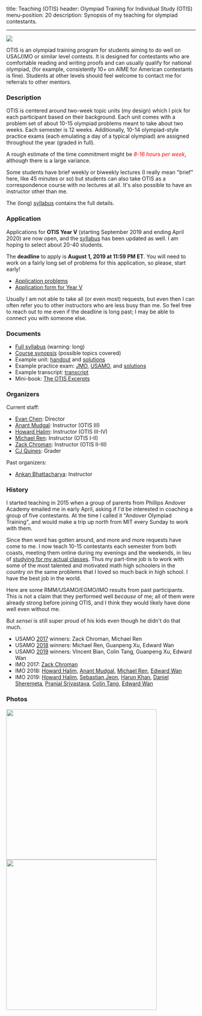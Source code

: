title: Teaching (OTIS)
header: Olympiad Training for Individual Study (OTIS)
menu-position: 20
description: Synopsis of my teaching for olympiad contestants.

---

<img src="static/calvin-education.gif" />

OTIS is an olympiad training program for students
aiming to do well on USA(J)MO or similar level contests.
It is designed for contestants who are
comfortable reading and writing proofs
and can usually qualify for national olympiad,
(for example, consistently 10+ on AIME for American contestants is fine).
Students at other levels should feel welcome to contact
me for referrals to other mentors.

### Description

OTIS is centered around two-week topic units (my design)
which I pick for each participant based on their background.
Each unit comes with a problem set
of about 10-15 olympiad problems meant to take about two weeks.
Each semester is 12 weeks.
Additionally, 10-14 olympiad-style practice exams
(each emulating a day of a typical olympiad)
are assigned throughout the year (graded in full).

A rough estimate of the time commitment might be
<span style="color:red;">*8-16 hours per week*</span>,
although there is a large variance.

Some students have brief weekly or biweekly lectures
(I really mean "brief" here, like 45 minutes or so)
but students can also take OTIS as a correspondence course
with no lectures at all.
It's also possible to have an instructor other than me.

The (long) [syllabus](upload/otis-syllabus.pdf)
contains the full details.

### Application

Applications for **OTIS Year V**
(starting September 2019 and ending April 2020) are now open,
and the [syllabus](upload/otis-syllabus.pdf) has been updated as well.
I am hoping to select about 20-40 students.

The **deadline** to apply is **August 1, 2019 at 11:59 PM ET**.
You will need to work on a fairly long set of problems
for this application, so please, start early!

* [Application problems](upload/otis-V-app-problems.pdf)
* [Application form for Year V](https://goo.gl/forms/qJGz5M4Fjsuqzq4k2)

Usually I am not able to take all (or even most) requests, but even then
I can often refer you to other instructors who are less busy than me.
So feel free to reach out to me even if the deadline is long past;
I may be able to connect you with someone else.

### Documents

* [Full syllabus](upload/otis-syllabus.pdf) (warning: long)
* [Course synopsis][unitlist] (possible topics covered)
* Example unit: [handout][sample-DNY] and [solutions][sample-DNYsol]
* Example practice exam: [JMO][sample-jmo], [USAMO][sample-usamo], and [solutions][sample-sol]
* Example transcript: [transcript][sample-zack]
* Mini-book: [The OTIS Excerpts](excerpts.html)

[sample-DNY]: static/otis-samples/DNY-ntconstruct.pdf
[sample-DNYsol]: static/otis-samples/DNY-sol-ntconstruct.pdf
[sample-jmo]: static/otis-samples/Exam-Sample-08-JMO.pdf
[sample-usamo]: static/otis-samples/Exam-Sample-08-USAMO.pdf
[sample-sol]: static/otis-samples/Exam-Sample-08-Soln.pdf
[sample-zack]: static/otis-samples/zack-local.pdf
[unitlist]: static/otis-samples/synopsis.html

### Organizers

Current staff:

* [Evan Chen](http://web.evanchen.cc): Director
* [Anant Mudgal][anant]: Instructor (OTIS III)
* [Howard Halim][howard]: Instructor (OTIS III-IV)
* [Michael Ren][mren]: Instructor (OTIS I-II)
* [Zack Chroman][zack]: Instructor (OTIS II-III)
* [CJ Quines](http://cjquines.com/): Grader

Past organizers:

* [Ankan Bhattacharya][ankan]: Instructor

### History
I started teaching in 2015 when a group of parents
from Phillips Andover Academy emailed me in early April,
asking if I'd be interested in coaching a group of five contestants.
At the time I called it "Andover Olympiad Training",
and would make a trip up north from MIT every Sunday to work with them.

Since then word has gotten around,
and more and more requests have come to me.
I now teach 10-15 contestants each semester from both coasts,
meeting them online during my evenings and the weekends,
in lieu of [studying for my actual classes][gir].
Thus my part-time job is to work with some of the
most talented and motivated math high schoolers in the country
on the same problems that I loved so much back in high school.
I have the best job in the world.

Here are some RMM/USAMO/EGMO/IMO results from past participants.
This is not a claim that they performed well *because* of me;
all of them were already strong before joining OTIS,
and I think they would likely have done well even without me.

But *sensei* is still super proud of his kids even
though he didn't do that much.

+ USAMO [2017][usamo17] winners: Zack Chroman, Michael Ren
+ USAMO [2018][usamo18] winners: Michael Ren, Guanpeng Xu, Edward Wan
+ USAMO [2019][usamo19] winners: Vincent Bian, Colin Tang, Guanpeng Xu, Edward Wan
+ IMO 2017: [Zack Chroman][zack]
+ IMO 2018: [Howard Halim][howard], [Anant Mudgal][anant], [Michael Ren][mren], [Edward Wan][edwan2018]
+ IMO 2019: [Howard Halim][howard], [Sebastian Jeon][sebastian], [Harun Khan][harun], [Daniel Sheremeta][danielsh], [Pranjal Srivastava][pranjal], [Colin Tang][colin], [Edward Wan][edwan]

### Photos


<img src="static/otis-imo-2018.png" width="400" />
<img src="static/otis-imo-2019.jpg" width="400" />


[ankan]: https://www.imo-official.org/participant_r.aspx?id=26643
[anant]: https://www.imo-official.org/participant_r.aspx?id=25764
[colin]: https://www.imo-official.org/participant_r.aspx?id=29328
[danielsh]: https://www.imo-official.org/participant_r.aspx?id=29226
[edwan2018]: https://www.imo-official.org/participant_r.aspx?id=28236
[edwan]: https://www.imo-official.org/participant_r.aspx?id=29323
[harun]: https://www.imo-official.org/participant_r.aspx?id=29032
[howard]: https://www.imo-official.org/participant_r.aspx?id=28475
[mren]:  https://www.imo-official.org/participant_r.aspx?id=28394
[pranjal]: https://www.imo-official.org/participant_r.aspx?id=29101
[sebastian]: https://www.imo-official.org/participant_r.aspx?id=29355
[zack]:  https://www.imo-official.org/participant_r.aspx?id=27374

[anna]: https://www.egmo.org/people/person1154/
[annie]: https://www.egmo.org/people/person1022/

[usamo17]: http://www.maa.org/sites/default/files/HonorableMentions2017.pdf
[usamo18]: http://www.maa.org/sites/default/files/pdf/AMC/usamo/2018/USAMOWinners.pdf
[usamo19]: https://www.maa.org/sites/default/files/pdf/usamo/2019%20USAMO%20Winners.pdf

[gir]: http://catalog.mit.edu/mit/undergraduate-education/general-institute-requirements/
